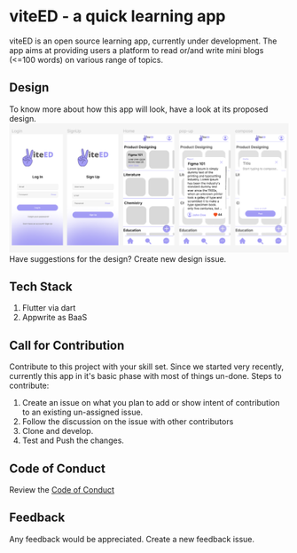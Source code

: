 # viteED - a quick learning app
viteED is an open source learning app, currently under development. The app aims at providing users a platform to read or/and write mini blogs (<=100 words) on various range of topics. 

## Design
To know more about how this app will look, have a look at its proposed design. 
![Initial design for the app](images/design001.png)
Have suggestions for the design? Create new design issue. 

## Tech Stack
1. Flutter via dart
2. Appwrite as BaaS 

## Call for Contribution
Contribute to this project with your skill set. Since we started very recently, currently this app in it's basic phase with most of things un-done. 
Steps to contribute:
1. Create an issue on what you plan to add or show intent of contribution to an existing un-assigned issue.
2. Follow the discussion on the issue with other contributors 
3. Clone and develop. 
4. Test and Push the changes. 

## Code of Conduct 
Review the [Code of Conduct](Code%20of%20Conduct.md)

## Feedback 
Any feedback would be appreciated. Create a new feedback issue. 
